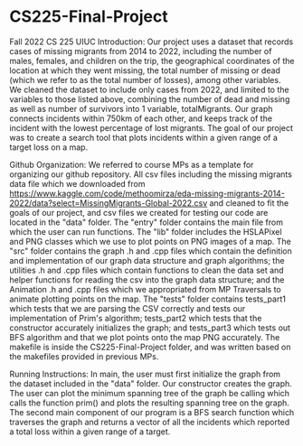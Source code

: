 # CS225-Final-Project
Fall 2022 CS 225 UIUC
Introduction:
Our project uses a dataset that records cases of missing migrants from 2014 to 2022, including the number of males, females, and children on the trip, the geographical coordinates of the location at which they went missing, the total number of missing or dead (which we refer to as the total number of losses), among other variables. We cleaned the dataset to include only cases from 2022, and limited to the variables to those listed above, combining the number of dead and missing as well as number of survivors into 1 variable, totalMigrants. Our graph connects incidents within 750km of each other, and keeps track of the incident with the lowest percentage of lost migrants. The goal of our project was to create a search tool that plots incidents within a given range of a target loss on a map.

Github Organization:
We referred to course MPs as a template for organizing our github repository.
All csv files including the missing migrants data file which we downloaded from <https://www.kaggle.com/code/methoomirza/eda-missing-migrants-2014-2022/data?select=MissingMigrants-Global-2022.csv> and cleaned to fit the goals of our project, and csv files we created for testing our code are located in the "data" folder.
The "entry" folder contains the main file from which the user can run functions.
The "lib" folder includes the HSLAPixel and PNG classes which we use to plot points on PNG images of a map.
The "src" folder contains the graph .h and .cpp files which contain the definition and implementation of our graph data structure and graph algorithms; the utilities .h and .cpp files which contain functions to clean the data set and helper functions for reading the csv into the graph data structure; and the Animation .h and .cpp files which we appropriated from MP Traversals to animate plotting points on the map.
The "tests" folder contains tests_part1 which tests that we are parsing the CSV correctly and tests our implementation of Prim's algorithm; tests_part2 which tests that the constructor accurately initializes the graph; and tests_part3 which tests out BFS algorithm and that we plot points onto the map PNG accurately.
The makefile is inside the CS225-Final-Project folder, and was written based on the makefiles provided in previous MPs.

Running Instructions:
In main, the user must first initialize the graph from the dataset included in the "data" folder. Our constructor creates the graph. The user can plot the minimum spanning tree of the graph be calling <function name> which calls the function prim() and plots the resulting spanning tree on the graph.
The second main component of our program is a BFS search function <function name> which traverses the graph and returns a vector of all the incidents which reported a total loss within a given range of a target.